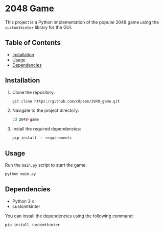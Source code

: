 # 2048 Game

This project is a Python implementation of the popular 2048 game using the `customtkinter` library for the GUI.

## Table of Contents

- [Installation](#installation)
- [Usage](#usage)
- [Dependencies](#dependencies)

## Installation

1. Clone the repository:
   ```bash
   git clone https://github.com/c0pson/2048_game.git

2. Navigate to the project directory:
    ```bash
    cd 2048-game
    ```

3. Install the required dependencies:
    ```bash
    pip install -r requirements
    ```

## Usage

Run the `main.py` script to start the game:

```bash
python main.py
```
## Dependencies

- Python 3.x
- customtkinter

You can install the dependencies using the following command:

```bash
pip install customtkinter
```

